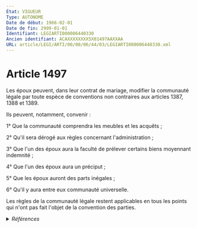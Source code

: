 ```yaml
---
État: VIGUEUR
Type: AUTONOME
Date de début: 1966-02-01
Date de fin: 2999-01-01
Identifiant: LEGIARTI000006440330
Ancien identifiant: ACAXXXXXXXX5X01497AAXXAA
URL: article/LEGI/ARTI/00/00/06/44/03/LEGIARTI000006440330.xml
---
```


<h1>Article 1497</h1>

Les époux peuvent, dans leur contrat de mariage, modifier la communauté légale
par toute espèce de conventions non contraires aux articles 1387, 1388 et
1389.<br />

Ils peuvent, notamment, convenir :<br />

1° Que la communauté comprendra les meubles et les acquêts ;<br />

2° Qu'il sera dérogé aux règles concernant l'administration ;<br />

3° Que l'un des époux aura la faculté de prélever certains biens moyennant
indemnité ;<br />

4° Que l'un des époux aura un préciput ;<br />

5° Que les époux auront des parts inégales ;<br />

6° Qu'il y aura entre eux communauté universelle.<br />

Les règles de la communauté légale restent applicables en tous les points qui
n'ont pas fait l'objet de la convention des parties.


<details>
  <summary><em>Références</em></summary>

  <h2>Articles faisant référence à l'article</h2>
  
  <ul>
    <li>
      <a href="https://legal.tricoteuses.fr//redirection/LEGIARTI000006439078?vers=git&vers=legifrance">Code civil - article 1387 AUTONOME VIGUEUR, en vigueur depuis le 1966-02-01</a> CITATION cible
    </li>
  </ul>
  
  <h2>Textes faisant référence à l'article</h2>
  
  <ul>
    <li>
      <a href="https://legal.tricoteuses.fr//redirection/JORFTEXT000000503950?vers=git&vers=legifrance">Loi n°65-570 du 13 juillet 1965 PORTANT REFORME DES REGIMES MATRIMONIAUX</a> CODIFICATION cible
    </li>
  </ul>
  
  <h2>Références faites par l'article</h2>
  
  <ul>
    <li>
      1965-07-13 CODIFICATION source <a href="https://legal.tricoteuses.fr//redirection/JORFTEXT000000503950?vers=git&vers=legifrance">Loi n°65-570 du 13 juillet 1965 PORTANT REFORME DES REGIMES MATRIMONIAUX</a>
    </li>
    <li>
      2999-01-01 CITATION source <a href="https://legal.tricoteuses.fr//redirection/LEGIARTI000006439078?vers=git&vers=legifrance">Code civil - article 1387 AUTONOME VIGUEUR, en vigueur depuis le 1966-02-01</a>
    </li>
  </ul>
</details>
